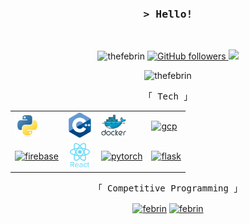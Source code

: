 <h3 align="center">
        <samp>&gt; Hello!</samp>
</h3>
<br>

<p align="center">
    <img src="https://komarev.com/ghpvc/?username=thefebrin&label=Profile%20views&color=blue&style=flat" alt="thefebrin" />
    <a href="https://github.com/TheFebrin?tab=followers">
        <img alt="GitHub followers" src="https://img.shields.io/github/followers/TheFebrin?color=green&logo=github">
    </a>
    <a href="https://www.linkedin.com/in/dawid-dieu-6606a8151/" target="blank">
        <img src="https://img.shields.io/badge/-LinkedIn-5c5c5c?&logo=Linkedin&?logoColor=white&link=https://www.linkedin.com/in/dawid-dieu-6606a8151/"/>
    </a>
</p>


<p align="center"><img src="https://github-readme-streak-stats.herokuapp.com/?user=thefebrin&" alt="thefebrin" /></p>

<p align="center">
    <samp>
        「 Tech 」
    </samp>
</p>

<table align="center" width="80%">
    <tr>
        <td>
            <a href="https://www.python.org" target="_blank" rel="noreferrer"> 
                <img src="https://raw.githubusercontent.com/devicons/devicon/master/icons/python/python-original.svg" alt="python" width="40" height="40"/> 
            </a>
        </td>
        <td>
            <a href="https://www.w3schools.com/cpp/" target="_blank" rel="noreferrer"> 
                <img src="https://raw.githubusercontent.com/devicons/devicon/master/icons/cplusplus/cplusplus-original.svg" alt="cplusplus" width="40" height="40"/> 
            </a>
        </td>
        <td>
            <a href="https://www.docker.com/" target="_blank" rel="noreferrer"> 
                <img src="https://raw.githubusercontent.com/devicons/devicon/master/icons/docker/docker-original-wordmark.svg" alt="docker" width="40" height="40"/> 
            </a>
        </td>
        <td>
            <a href="https://cloud.google.com" target="_blank" rel="noreferrer"> 
                <img src="https://www.vectorlogo.zone/logos/google_cloud/google_cloud-icon.svg" alt="gcp" width="40" height="40"/> 
            </a> 
        </td>
    </tr>
    <tr>
        <td>
            <a href="https://firebase.google.com/" target="_blank" rel="noreferrer"> 
                <img src="https://www.vectorlogo.zone/logos/firebase/firebase-icon.svg" alt="firebase" width="40" height="40"/> 
            </a>
        </td>
        <td>
            <a href="https://reactjs.org/" target="_blank" rel="noreferrer"> 
                <img src="https://raw.githubusercontent.com/devicons/devicon/master/icons/react/react-original-wordmark.svg" alt="react" width="40" height="40"/> 
            </a>
        </td>
        <td>
            <a href="https://pytorch.org/" target="_blank" rel="noreferrer"> 
                <img src="https://www.vectorlogo.zone/logos/pytorch/pytorch-icon.svg" alt="pytorch" width="40" height="40"/>
            </a>
        </td>
        <td>
            <a href="https://flask.palletsprojects.com/" target="_blank" rel="noreferrer"> 
                <img src="https://www.vectorlogo.zone/logos/pocoo_flask/pocoo_flask-icon.svg" alt="flask" width="40" height="40"/> 
            </a>
        </td>
    </tr>
</table>

<p align="center">
    <samp>
        「 Competitive Programming 」
    </samp>
</p>

<p align="center">
<a href="https://codeforces.com/profile/febrin" target="blank"><img align="center" src="https://raw.githubusercontent.com/rahuldkjain/github-profile-readme-generator/master/src/images/icons/Social/codeforces.svg" alt="febrin" height="40" width="40" /></a>
<a href="https://codeforces.com/profile/febrin" target="blank"><img align="center" src="https://cdn.worldvectorlogo.com/logos/codingame-1.svg" alt="febrin" height="30" width="30" /></a>
</p>


